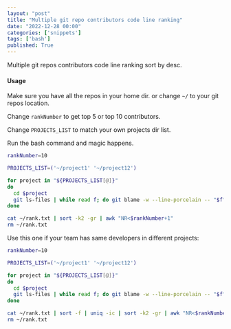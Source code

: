 ```yaml
---
layout: "post"
title: "Multiple git repo contributors code line ranking"
date: "2022-12-28 00:00"
categories: ['snippets']
tags: ['bash']
published: True
---
```


Multiple git repos contributors code line ranking sort by desc.

<!--more-->

#### Usage

Make sure you have all the repos in your home dir. or change `~/` to your git repos location.

Change `rankNumber` to get top 5 or top 10 contributors.

Change `PROJECTS_LIST` to match your own projects dir list.

Run the bash command and magic happens.

```bash
rankNumber=10

PROJECTS_LIST=('~/project1' '~/project12')

for project in "${PROJECTS_LIST[@]}"
do
  cd $project
  git ls-files | while read f; do git blame -w --line-porcelain -- "$f" | grep -I '^author '; done | sort -f | uniq -ic | sort -k2 -gr >> ~/rank.txt
done

cat ~/rank.txt | sort -k2 -gr | awk "NR<$rankNumber+1"
rm ~/rank.txt
```

Use this one if your team has same developers in different projects:

```bash
rankNumber=10

PROJECTS_LIST=('~/project1' '~/project12')

for project in "${PROJECTS_LIST[@]}"
do
  cd $project
  git ls-files | while read f; do git blame -w --line-porcelain -- "$f" | grep -I '^author '; done >> ~/rank.txt
done

cat ~/rank.txt | sort -f | uniq -ic | sort -k2 -gr | awk "NR<$rankNumber+1"
rm ~/rank.txt
```

